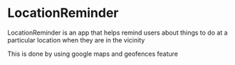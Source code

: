 # LocationReminder
LocationReminder is an app that helps remind users about things to do at a particular location when they are in the vicinity 

This is done by using google maps and geofences feature 
